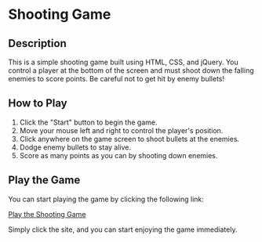 # Shooting Game

## Description

This is a simple shooting game built using HTML, CSS, and jQuery. You control a player at the bottom of the screen and must shoot down the falling enemies to score points. Be careful not to get hit by enemy bullets!

## How to Play

1. Click the "Start" button to begin the game.
2. Move your mouse left and right to control the player's position.
3. Click anywhere on the game screen to shoot bullets at the enemies.
4. Dodge enemy bullets to stay alive.
5. Score as many points as you can by shooting down enemies.

## Play the Game

You can start playing the game by clicking the following link:

[Play the Shooting Game](https://yan-s-h.github.io/jq-game/)

Simply click the site, and you can start enjoying the game immediately.
